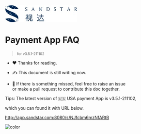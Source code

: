![logo](./_media/sandstar_logo.jpg) 

# Payment App FAQ 

> <small>for v3.5.1-211102</small>

* ❤️ Thanks for reading.
* ✍️ This document is still writing now.

* 🤝 If there is something missed, feel free to raise an issue <br/>or make a pull request to contribute this doc together.  

Tips: The latest version of 🇺🇸 USA payment App is v3.5.1-211102,

which you can found it with URL below.

http://app.sandstar.com:8080/s/NJfcbm6mzNfARtB

![color](#ffffff)
